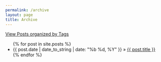 ```yaml
---
permalink: /archive
layout: page
title: Archive
---
```

<div class="center">
<a href="/tag/" title="View Posts by Tag">View Posts organized by Tags</a>
</div>

<ul>
  {% for post in site.posts %}
  <li class="post">{{ post.date | date_to_string | date: "%b %d, %Y" }} » <a href=".{{ post.url }}">{{ post.title }}</a></li>
  {% endfor %}
</ul>

